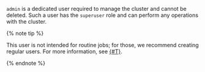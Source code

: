 `admin` is a dedicated user required to manage the cluster and cannot be deleted. Such a user has the `superuser` role and can perform any operations with the cluster.

{% note tip %}

This user is not intended for routine jobs; for those, we recommend creating regular users. For more information, see [{#T}](../../../managed-opensearch/operations/cluster-users.md).

{% endnote %}
